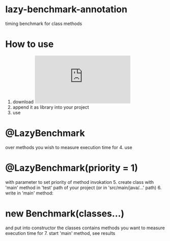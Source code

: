 # lazy-benchmark-annotation
timing benchmark for class methods

# How to use
1. download ![lazy-benchmark-annotation.jar](
https://github.com/DmitryBelenov/lazy-benchmark-annotation/blob/master/lazy-benchmark-annotation.jar)
2. append it as library into your project
3. use 
# @LazyBenchmark 
over methods you wish to measure execution time for
4. use 
# @LazyBenchmark(priority = 1) 
with parameter to set priority of method invokation
5. create class with 'main' method in 'test' path of your project (or in 'src/main/java/...' path)
6. write in 'main' method: 
# new Benchmark(classes...) 
   and put into constructor the classes contains methods you want to measure execution time for
7. start 'main' method, see results   
